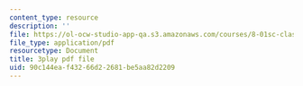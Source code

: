 ```yaml
---
content_type: resource
description: ''
file: https://ol-ocw-studio-app-qa.s3.amazonaws.com/courses/8-01sc-classical-mechanics-fall-2016/90c144eaf43266d22681be5aa82d2209_sN-m5WkbMyI.pdf
file_type: application/pdf
resourcetype: Document
title: 3play pdf file
uid: 90c144ea-f432-66d2-2681-be5aa82d2209
---
```

